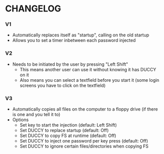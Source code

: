 # CHANGELOG

### V1
- Automatically replaces itself as "startup", calling on the old startup
- Allows you to set a timer inbetween each password injected

### V2
- Needs to be initiated by the user by pressing "Left Shift"
  - This means another user can use it without knowing it has DUCCY on it
  - Also means you can select a textfield before you start it (some login screens you have to click on the textfield)

### V3
- Automatically copies all files on the computer to a floppy drive (if there is one and you tell it to)
- Options
  - Set key to start the injection (default: Left Shift)
  - Set DUCCY to replace startup (default: Off)
  - Set DUCCY to copy FS at runtime (default: Off)
  - Set DUCCY to inject one password per key press (default: Off)
  - Set DUCCY to ignore certain files/directories when copying FS
